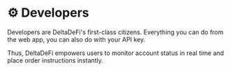 # ⚙️ Developers

Developers are DeltaDeFi's first-class citizens. Everything you can do from the web app, you can also do with your API key.

Thus, DeltaDeFi empowers users to monitor account status in real time and place order instructions instantly.&#x20;
